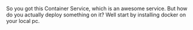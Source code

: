 So you got this Container Service, which is an awesome service. But how do you actually deploy something on it? Well start by installing docker on your local pc.